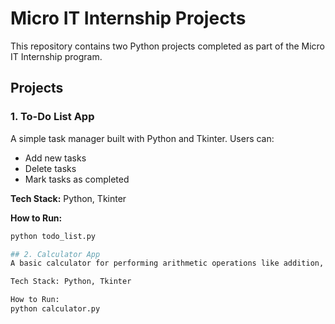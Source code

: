 # Micro IT Internship Projects

This repository contains two Python projects completed as part of the Micro IT Internship program.

## Projects

### 1. To-Do List App
A simple task manager built with Python and Tkinter. Users can:
- Add new tasks
- Delete tasks
- Mark tasks as completed

**Tech Stack:** Python, Tkinter

**How to Run:**
```bash
python todo_list.py

## 2. Calculator App
A basic calculator for performing arithmetic operations like addition, subtraction, multiplication, and division.

Tech Stack: Python, Tkinter

How to Run:
python calculator.py
